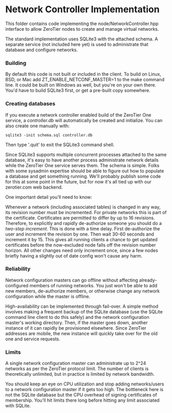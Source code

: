 Network Controller Implementation
======

This folder contains code implementing the node/NetworkController.hpp interface to allow ZeroTier nodes to create and manage virtual networks.

The standard implementation uses SQLite3 with the attached schema. A separate service (not included here yet) is used to administrate that database and configure networks.

### Building

By default this code is not built or included in the client. To build on Linux, BSD, or Mac add ZT_ENABLE_NETCONF_MASTER=1 to the make command line. It could be built on Windows as well, but you're on your own there. You'd have to build SQLite3 first, or get a pre-built copy somewhere.

### Creating databases

If you execute a network controller enabled build of the ZeroTier One service, a *controller.db* will automatically be created and initialize. You can also create one manually with:

    sqlite3 -init schema.sql controller.db

Then type '.quit' to exit the SQLite3 command shell.

Since SQLite3 supports multiple concurrent processes attached to the same database, it's easy to have another process administrate network details while the ZeroTier One service serves them. The schema is simple. Folks with some sysadmin expertise should be able to figure out how to populate a database and get something running. We'll probably publish some code for this at some point in the future, but for now it's all tied up with our zerotier.com web backend.

One important detail you'll need to know:

Whenever a network (including associated tables) is changed in any way, its revision number must be incremented. For private networks this is part of the certificate. Certificates are permitted to differ by up to 16 revisions. Therefore, to explicitly and rapidly de-authorize someone you should do a *two-step increment*. This is done with a time delay. First de-authorize the user and increment the revision by one. Then wait 30-60 seconds and increment it by 15. This gives all running clients a chance to get updated certificates before the now-excluded node falls off the revision number horizon. All other changes need only increment once, since a few nodes briefly having a slightly out of date config won't cause any harm.

### Reliability

Network configuration masters can go offline without affecting already-configured members of running networks. You just won't be able to add new members, de-authorize members, or otherwise change any network configuration while the master is offline.

High-availability can be implemented through fail-over. A simple method involves making a frequent backup of the SQLite database (use the SQLite command line client to do this safely) and the network configuration master's working directory. Then, if the master goes down, another instance of it can rapidly be provisioned elsewhere. Since ZeroTier addresses are mobile, the new instance will quickly take over for the old one and service requests.

### Limits

A single network configuration master can administrate up to 2^24 networks as per the ZeroTier protocol limit. The number of clients is theoretically unlimited, but in practice is limited by network bandwidth.

You should keep an eye on CPU utilization and stop adding networks/users to a network configuration master if it gets too high. The bottleneck here is not the SQLite database but the CPU overhead of signing certificates of membership. You'll hit limits there long before hitting any limit associated with SQLite.
